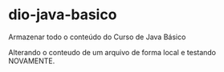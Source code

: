 # dio-java-basico
Armazenar todo o conteúdo do Curso de Java Básico

Alterando o conteudo de um arquivo de forma local e testando NOVAMENTE.